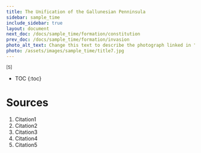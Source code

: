```yaml
---
title: The Unification of the Gallunesian Penninsula
sidebar: sample_time
include_sidebar: true
layout: document
next_doc: /docs/sample_time/formation/constitution
prev_doc: /docs/sample_time/formation/invasion
photo_alt_text: Change this text to describe the photograph linked in "photo".
photo: /assets/images/sample_time/title7.jpg
---
```


<sup>[5]</sup>

* TOC
{:toc}

# Sources

1. Citation1
2. Citation2
3. Citation3
4. Citation4
5. Citation5
